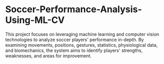 # Soccer-Performance-Analysis-Using-ML-CV
This project focuses on leveraging machine learning and computer vision technologies to analyze soccer players' performance in-depth. By examining movements, positions, gestures, statistics, physiological data, and biomechanics, the system aims to identify players' strengths, weaknesses, and areas for improvement. 
